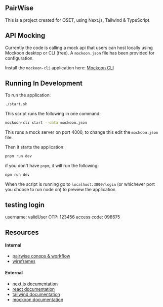 ## PairWise

This is a project created for OSET, using Next.js, Tailwind & TypeScript.

## API Mocking

Currently the code is calling a mock api that users can host locally using Mockoon desktop or CLI (free). A `mockoon.json` file has been provided for configuration.

Install the `mockoon-cli` application here: [Mockoon CLI](https://mockoon.com/cli/)

## Running In Development

To run the application:

```bash
./start.sh
```

This script runs the following in one command:

```bash
mockoon-cli start --data mockoon.json
```

This runs a mock server on port 4000, to change this edit the `mockoon.json` file.

Then it starts the application:

```bash
pnpm run dev
```

if you don't have `pnpm`, it will run the following:

```bash
npm run dev
```

When the script is running go to `localhost:3000/login` (or whichever port you choose to run node on) to preview the application.

## testing login

username: validUser
OTP: 123456
access code: 098675

## Resources

#### Internal

- [pairwise conops & workflow](https://docs.google.com/document/d/1JIL2kQANz_pyP2Z-YCqlTyn5595EyPsQnsGMst7a39o/edit?usp=sharing)
- [wireframes](https://www.figma.com/design/25k6fBGSBYl8rezSaTsyB9/PairWise-Wireframes?node-id=1015170-1451&t=wcGBJeYdb9x7uQe5-1)

#### External

- [next.js documentation](https://nextjs.org/docs)
- [react documentation](https://react.dev/reference/react)
- [tailwind documentation](https://tailwindcss.com/docs)
- [mockoon documentation](https://mockoon.com/docs/latest/about/)
